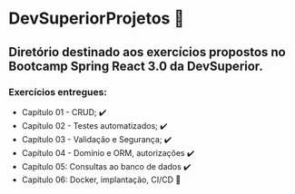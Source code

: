 # DevSuperiorProjetos :rocket:
## Diretório destinado aos exercícios propostos no Bootcamp Spring React 3.0 da DevSuperior.
### Exercícios entregues: 
- Capítulo 01 - CRUD; :heavy_check_mark:
- Capítulo 02 - Testes automatizados; :heavy_check_mark:
- Capítulo 03 - Validação e Segurança; :heavy_check_mark:
- Capítulo 04 - Domínio e ORM, autorizações :heavy_check_mark: 
- Capítulo 05: Consultas ao banco de dados :heavy_check_mark:
- Capítulo 06: Docker, implantação, CI/CD :construction:

